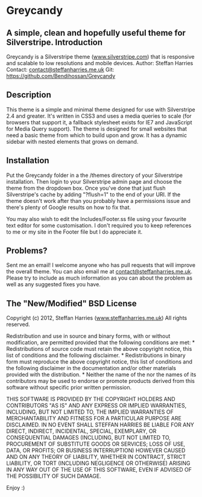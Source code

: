 Greycandy
=============
A simple, clean and hopefully useful theme for Silverstripe.
Introduction
-------------
 Greycandy is a Silverstripe theme (www.silverstripe.com) that is responsive and scalable to low resolutions and mobile devices.
 Author: Steffan Harries
 Contact: contact@steffanharries.me.uk
 Git: https://github.com/Bendihossan/Greycandy 

Description
-------------
This theme is a simple and minimal theme designed for use with Silverstripe 2.4 and greater.  It's written in CSS3 and uses a media queries to scale (for browsers that support it, a fallback stylesheet exists for IE7 and JavaScript for Media Query support). 
The theme is designed for small websites that need a basic theme from which to build upon and grow.
It has a dynamic sidebar with nested elements that grows on demand.

Installation
-------------
Put the Greycandy folder in a the /themes directory of your Silverstripe installation. Then login to your Silverstripe admin page and choose the theme from the dropdown box. Once you've done that just flush Silverstripe's cache by adding "?flush=1" to the end of your URI. If the theme doesn't work after than you probably have a permissions issue and there's plenty of Google results on how to fix that.

You may also wish to edit the Includes/Footer.ss file using your favourite text editor for some customisation. I don't required you to keep references to me or my site in the Footer file but I do appreciate it.

Problems?
-------------
Sent me an email! I welcome anyone who has pull requests that will improve the overall theme. You can also email me at contact@steffanharries.me.uk. Please try to include as much information as you can about the problem as well as any suggested fixes you have.

The "New/Modified" BSD License
-------------
Copyright (c) 2012, Steffan Harries (www.steffanharries.me.uk)
All rights reserved.

Redistribution and use in source and binary forms, with or without
modification, are permitted provided that the following conditions are met:
    * Redistributions of source code must retain the above copyright
      notice, this list of conditions and the following disclaimer.
    * Redistributions in binary form must reproduce the above copyright
      notice, this list of conditions and the following disclaimer in the
      documentation and/or other materials provided with the distribution.
    * Neither the name of the <organization> nor the
      names of its contributors may be used to endorse or promote products
      derived from this software without specific prior written permission.

THIS SOFTWARE IS PROVIDED BY THE COPYRIGHT HOLDERS AND CONTRIBUTORS "AS IS" AND
ANY EXPRESS OR IMPLIED WARRANTIES, INCLUDING, BUT NOT LIMITED TO, THE IMPLIED
WARRANTIES OF MERCHANTABILITY AND FITNESS FOR A PARTICULAR PURPOSE ARE
DISCLAIMED. IN NO EVENT SHALL STEFFAN HARRIES BE LIABLE FOR ANY
DIRECT, INDIRECT, INCIDENTAL, SPECIAL, EXEMPLARY, OR CONSEQUENTIAL DAMAGES
(INCLUDING, BUT NOT LIMITED TO, PROCUREMENT OF SUBSTITUTE GOODS OR SERVICES;
LOSS OF USE, DATA, OR PROFITS; OR BUSINESS INTERRUPTION) HOWEVER CAUSED AND
ON ANY THEORY OF LIABILITY, WHETHER IN CONTRACT, STRICT LIABILITY, OR TORT
(INCLUDING NEGLIGENCE OR OTHERWISE) ARISING IN ANY WAY OUT OF THE USE OF THIS
SOFTWARE, EVEN IF ADVISED OF THE POSSIBILITY OF SUCH DAMAGE.

Enjoy :)